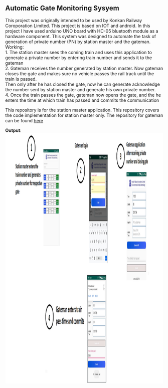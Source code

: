 <h2> Automatic Gate Monitoring Sysyem </h2>

<p>
This project was originally intended to be used by Konkan Railway Coroporation Limited. This project is based on
              	IOT and android. In this project I have used arduino UNO board with HC-05 bluetooth module as a hardware component. This system was designed to automate the task of generation of private number (PN) by station master and the gateman. <br> Working: <br> 1. The station master sees the 
              	coming train and uses this application to generate a private number by entering train number and sends it to the gateman<br> 2. Gateman
              	receives the number generated by station master. Now gateman closes the gate and makes sure no vehicle passes the rail track until the train
              	is passed. <br> Then only after he has closed the gate, now he can generate acknowledge the number sent by station master and generate his
              	own private number. <br> 4. Once the train passes the gate, gateman now opens the gate, and the he enters the time at which train has passed
              	and commits the communication
</p>

<p>
  This repository is for the station master application. This repository covers the code implementation for station master only. The repository for gateman can be found 
  <a href="https://github.com/yushendye/GateSystemForGateMan"> here </a>
</p>

<strong>Output</strong>: 
<br>
<img src="https://github.com/yushendye/yushendye.github.io/blob/main/assets/img/gateman_working.png" class="img-bg" alt="" height="800">
